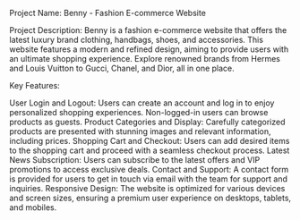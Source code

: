 Project Name: Benny - Fashion E-commerce Website

Project Description:
Benny is a fashion e-commerce website that offers the latest luxury brand clothing, handbags, shoes, and accessories. This website features a modern and refined design, aiming to provide users with an ultimate shopping experience. Explore renowned brands from Hermes and Louis Vuitton to Gucci, Chanel, and Dior, all in one place.

Key Features:

User Login and Logout: Users can create an account and log in to enjoy personalized shopping experiences. Non-logged-in users can browse products as guests.
Product Categories and Display: Carefully categorized products are presented with stunning images and relevant information, including prices.
Shopping Cart and Checkout: Users can add desired items to the shopping cart and proceed with a seamless checkout process.
Latest News Subscription: Users can subscribe to the latest offers and VIP promotions to access exclusive deals.
Contact and Support: A contact form is provided for users to get in touch via email with the team for support and inquiries.
Responsive Design: The website is optimized for various devices and screen sizes, ensuring a premium user experience on desktops, tablets, and mobiles.
